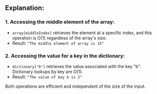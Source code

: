 ## Explanation:
### 1. Accessing the middle element of the array:
* ```array[middleIndex]``` retrieves the element at a specific index, and this operation is O(1) regardless of the array's size.
* Result: ```"The middle element of array is 15"```

### 2. Accessing the value for a key in the dictionary:
* ```dictionary["b"]``` retrieves the value associated with the key "b". Dictionary lookups by key are O(1).
* Result: ```"The value of key b is 2"```

Both operations are efficient and independent of the size of the input.
